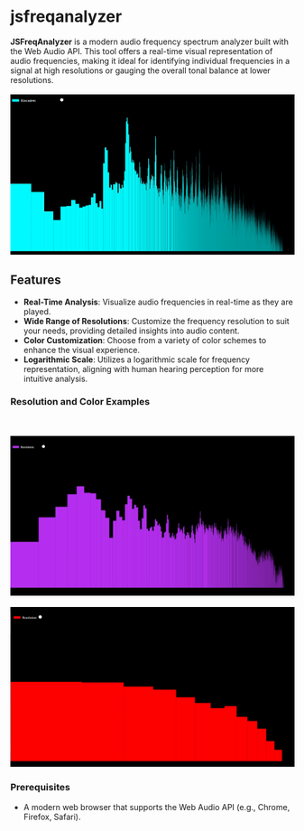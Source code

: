 # jsfreqanalyzer
**JSFreqAnalyzer** is a modern audio frequency spectrum analyzer built with the Web Audio API. This tool offers a real-time visual representation of audio frequencies, making it ideal for identifying individual frequencies in a signal at high resolutions or gauging the overall tonal balance at lower resolutions. 
<br /><br />
![High resolution spectrum in cyan color](https://github.com/davidgrv/jsfreqanalyzer/blob/main/assets/highrescyan.gif)
## Features

- **Real-Time Analysis**: Visualize audio frequencies in real-time as they are played.
- **Wide Range of Resolutions**: Customize the frequency resolution to suit your needs, providing detailed insights into audio content.
- **Color Customization**: Choose from a variety of color schemes to enhance the visual experience.
- **Logarithmic Scale**: Utilizes a logarithmic scale for frequency representation, aligning with human hearing perception for more intuitive analysis.

### Resolution and Color Examples
<br /><br />
![Medium resolution spectrum in purple color](https://github.com/davidgrv/jsfreqanalyzer/blob/main/assets/midrespurple.gif)
<br /><br />
![Low resolution spectrum in red color](https://github.com/davidgrv/jsfreqanalyzer/blob/main/assets/lowresred.gif)

### Prerequisites

- A modern web browser that supports the Web Audio API (e.g., Chrome, Firefox, Safari).

